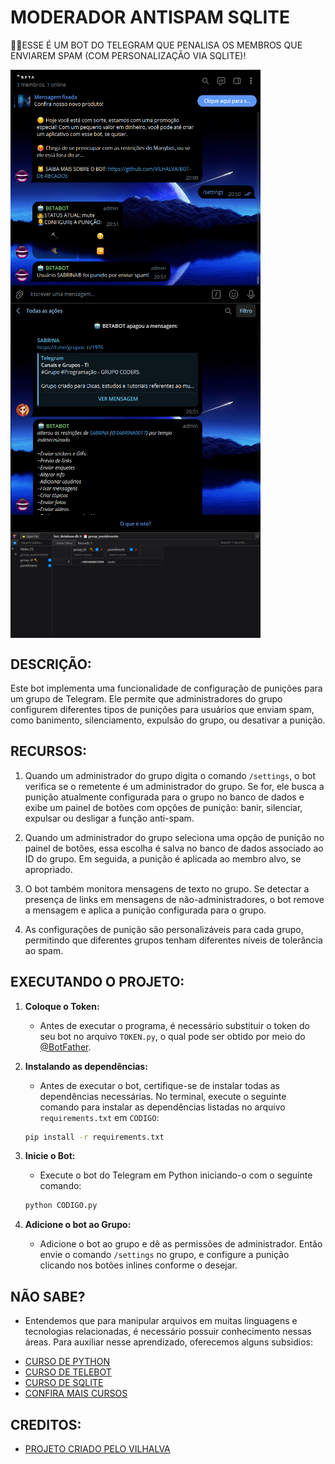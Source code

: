 # MODERADOR ANTISPAM SQLITE
👮‍♂️ESSE É UM BOT DO TELEGRAM QUE PENALISA OS MEMBROS QUE ENVIAREM SPAM (COM PERSONALIZAÇÃO VIA SQLITE)!

<img src="./IMAGENS/FOTO_01.png" align="center" width="400"> <br>
<img src="./IMAGENS/FOTO_02.png" align="center" width="400"> <br>
<img src="./IMAGENS/FOTO_03.png" align="center" width="400"> <br>

## DESCRIÇÃO:
Este bot implementa uma funcionalidade de configuração de punições para um grupo de Telegram. Ele permite que administradores do grupo configurem diferentes tipos de punições para usuários que enviam spam, como banimento, silenciamento, expulsão do grupo, ou desativar a punição.

## RECURSOS:
1. Quando um administrador do grupo digita o comando `/settings`, o bot verifica se o remetente é um administrador do grupo. Se for, ele busca a punição atualmente configurada para o grupo no banco de dados e exibe um painel de botões com opções de punição: banir, silenciar, expulsar ou desligar a função anti-spam.

2. Quando um administrador do grupo seleciona uma opção de punição no painel de botões, essa escolha é salva no banco de dados associado ao ID do grupo. Em seguida, a punição é aplicada ao membro alvo, se apropriado.

3. O bot também monitora mensagens de texto no grupo. Se detectar a presença de links em mensagens de não-administradores, o bot remove a mensagem e aplica a punição configurada para o grupo.

4. As configurações de punição são personalizáveis para cada grupo, permitindo que diferentes grupos tenham diferentes níveis de tolerância ao spam.

## EXECUTANDO O PROJETO:
1. **Coloque o Token:**
   - Antes de executar o programa, é necessário substituir o token do seu bot no arquivo `TOKEN.py`, o qual pode ser obtido por meio do [@BotFather](https://t.me/BotFather).

2. **Instalando as dependências:**
   - Antes de executar o bot, certifique-se de instalar todas as dependências necessárias. No terminal, execute o seguinte comando para instalar as dependências listadas no arquivo `requirements.txt` em `CODIGO`:
   ```bash
   pip install -r requirements.txt
   ```

3. **Inicie o Bot:**
   - Execute o bot do Telegram em Python iniciando-o com o seguinte comando:
   ```bash
   python CODIGO.py
   ```

4. **Adicione o bot ao Grupo:**
   - Adicione o bot ao grupo e dê as permissões de administrador. Então envie o comando `/settings` no grupo, e configure a punição clicando nos botões inlines conforme o desejar.

## NÃO SABE?
- Entendemos que para manipular arquivos em muitas linguagens e tecnologias relacionadas, é necessário possuir conhecimento nessas áreas. Para auxiliar nesse aprendizado, oferecemos alguns subsidios:
* [CURSO DE PYTHON](https://github.com/VILHALVA/CURSO-DE-PYTHON)
* [CURSO DE TELEBOT](https://github.com/VILHALVA/CURSO-DE-TELEBOT)
* [CURSO DE SQLITE](https://github.com/VILHALVA/CURSO-DE-SQLITE)
* [CONFIRA MAIS CURSOS](https://github.com/VILHALVA?tab=repositories&q=+topic:CURSO)

## CREDITOS:
- [PROJETO CRIADO PELO VILHALVA](https://github.com/VILHALVA)
